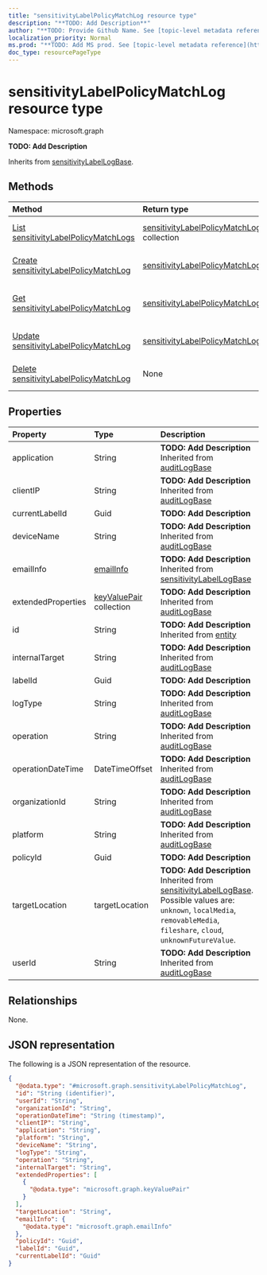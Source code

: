 ```yaml
---
title: "sensitivityLabelPolicyMatchLog resource type"
description: "**TODO: Add Description**"
author: "**TODO: Provide Github Name. See [topic-level metadata reference](https://msgo.azurewebsites.net/add/document/guidelines/metadata.html#topic-level-metadata)**"
localization_priority: Normal
ms.prod: "**TODO: Add MS prod. See [topic-level metadata reference](https://msgo.azurewebsites.net/add/document/guidelines/metadata.html#topic-level-metadata)**"
doc_type: resourcePageType
---
```


# sensitivityLabelPolicyMatchLog resource type

Namespace: microsoft.graph

**TODO: Add Description**


Inherits from [sensitivityLabelLogBase](../resources/sensitivitylabellogbase.md).

## Methods
|Method|Return type|Description|
|:---|:---|:---|
|[List sensitivityLabelPolicyMatchLogs](../api/sensitivitylabelpolicymatchlog-list.md)|[sensitivityLabelPolicyMatchLog](../resources/sensitivitylabelpolicymatchlog.md) collection|Get a list of the [sensitivityLabelPolicyMatchLog](../resources/sensitivitylabelpolicymatchlog.md) objects and their properties.|
|[Create sensitivityLabelPolicyMatchLog](../api/sensitivitylabelpolicymatchlog-create.md)|[sensitivityLabelPolicyMatchLog](../resources/sensitivitylabelpolicymatchlog.md)|Create a new [sensitivityLabelPolicyMatchLog](../resources/sensitivitylabelpolicymatchlog.md) object.|
|[Get sensitivityLabelPolicyMatchLog](../api/sensitivitylabelpolicymatchlog-get.md)|[sensitivityLabelPolicyMatchLog](../resources/sensitivitylabelpolicymatchlog.md)|Read the properties and relationships of a [sensitivityLabelPolicyMatchLog](../resources/sensitivitylabelpolicymatchlog.md) object.|
|[Update sensitivityLabelPolicyMatchLog](../api/sensitivitylabelpolicymatchlog-update.md)|[sensitivityLabelPolicyMatchLog](../resources/sensitivitylabelpolicymatchlog.md)|Update the properties of a [sensitivityLabelPolicyMatchLog](../resources/sensitivitylabelpolicymatchlog.md) object.|
|[Delete sensitivityLabelPolicyMatchLog](../api/sensitivitylabelpolicymatchlog-delete.md)|None|Deletes a [sensitivityLabelPolicyMatchLog](../resources/sensitivitylabelpolicymatchlog.md) object.|

## Properties
|Property|Type|Description|
|:---|:---|:---|
|application|String|**TODO: Add Description** Inherited from [auditLogBase](../resources/auditlogbase.md)|
|clientIP|String|**TODO: Add Description** Inherited from [auditLogBase](../resources/auditlogbase.md)|
|currentLabelId|Guid|**TODO: Add Description**|
|deviceName|String|**TODO: Add Description** Inherited from [auditLogBase](../resources/auditlogbase.md)|
|emailInfo|[emailInfo](../resources/emailinfo.md)|**TODO: Add Description** Inherited from [sensitivityLabelLogBase](../resources/sensitivitylabellogbase.md)|
|extendedProperties|[keyValuePair](../resources/synchronization-keyvaluepair.md) collection|**TODO: Add Description** Inherited from [auditLogBase](../resources/auditlogbase.md)|
|id|String|**TODO: Add Description** Inherited from [entity](../resources/entity.md)|
|internalTarget|String|**TODO: Add Description** Inherited from [auditLogBase](../resources/auditlogbase.md)|
|labelId|Guid|**TODO: Add Description**|
|logType|String|**TODO: Add Description** Inherited from [auditLogBase](../resources/auditlogbase.md)|
|operation|String|**TODO: Add Description** Inherited from [auditLogBase](../resources/auditlogbase.md)|
|operationDateTime|DateTimeOffset|**TODO: Add Description** Inherited from [auditLogBase](../resources/auditlogbase.md)|
|organizationId|String|**TODO: Add Description** Inherited from [auditLogBase](../resources/auditlogbase.md)|
|platform|String|**TODO: Add Description** Inherited from [auditLogBase](../resources/auditlogbase.md)|
|policyId|Guid|**TODO: Add Description**|
|targetLocation|targetLocation|**TODO: Add Description** Inherited from [sensitivityLabelLogBase](../resources/sensitivitylabellogbase.md). Possible values are: `unknown`, `localMedia`, `removableMedia`, `fileshare`, `cloud`, `unknownFutureValue`.|
|userId|String|**TODO: Add Description** Inherited from [auditLogBase](../resources/auditlogbase.md)|

## Relationships
None.

## JSON representation
The following is a JSON representation of the resource.
<!-- {
  "blockType": "resource",
  "keyProperty": "id",
  "@odata.type": "microsoft.graph.sensitivityLabelPolicyMatchLog",
  "baseType": "microsoft.graph.sensitivityLabelLogBase",
  "openType": false
}
-->
``` json
{
  "@odata.type": "#microsoft.graph.sensitivityLabelPolicyMatchLog",
  "id": "String (identifier)",
  "userId": "String",
  "organizationId": "String",
  "operationDateTime": "String (timestamp)",
  "clientIP": "String",
  "application": "String",
  "platform": "String",
  "deviceName": "String",
  "logType": "String",
  "operation": "String",
  "internalTarget": "String",
  "extendedProperties": [
    {
      "@odata.type": "microsoft.graph.keyValuePair"
    }
  ],
  "targetLocation": "String",
  "emailInfo": {
    "@odata.type": "microsoft.graph.emailInfo"
  },
  "policyId": "Guid",
  "labelId": "Guid",
  "currentLabelId": "Guid"
}
```

